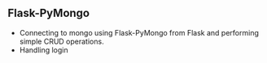 ## Flask-PyMongo

* Connecting to mongo using Flask-PyMongo from Flask and performing simple CRUD operations.
* Handling login


